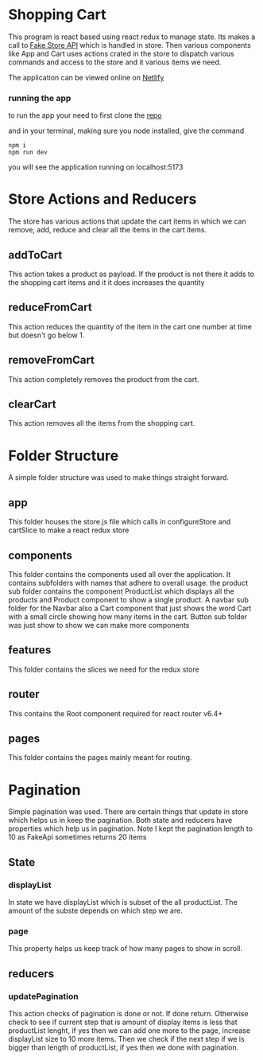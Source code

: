 # Shopping Cart

This program is react based using react redux to manage state. Its makes a call to [Fake Store API](https://fakestoreapi.com/docs) which is handled in store. Then various components like App and Cart uses actions crated in the store to dispatch various commands and access to the store and it various items we need.

The application can be viewed online on [Netlify](https://shyftlab-react.netlify.app)

### running the app

to run the app your need to first clone the [repo](https://github.com/princewal/Shyftlabs)

and in your terminal, making sure you node installed, give the command

    npm i
    npm run dev

you will see the application running on localhost:5173

# Store Actions and Reducers

The store has various actions that update the cart items in which we can remove, add, reduce and clear all the items in the cart items.

## addToCart

This action takes a product as payload. If the product is not there it adds to the shopping cart items and it it does increases the quantity

## reduceFromCart

This action reduces the quantity of the item in the cart one number at time but doesn't go below 1.

## removeFromCart

This action completely removes the product from the cart.

## clearCart

This action removes all the items from the shopping cart.

# Folder Structure

A simple folder structure was used to make things straight forward.

## app

This folder houses the store.js file which calls in configureStore and cartSlice to make a react redux store

## components

This folder contains the components used all over the application. It contains subfolders with names that adhere to overall usage. the product sub folder contains the component ProductList which displays all the products and Product component to show a single product. A navbar sub folder for the Navbar also a Cart component that just shows the word Cart with a small circle showing how many items in the cart. Button sub folder was just show to show we can make more components

## features

This folder contains the slices we need for the redux store

## router

This contains the Root component required for react router v6.4+

## pages

This folder contains the pages mainly meant for routing.

# Pagination

Simple pagination was used. There are certain things that update in store which helps us in keep the pagination. Both state and reducers have properties which help us in pagination. Note I kept the pagination length to 10 as FakeApi sometimes returns 20 items

## State

### displayList

In state we have displayList which is subset of the all productList. The amount of the subste depends on which step we are.

### page

This property helps us keep track of how many pages to show in scroll.

## reducers

### updatePagination

This action checks of pagination is done or not. If done return. Otherwise check to see if current step that is amount of display items is less that productList lenght, if yes then we can add one more to the page, increase displayList size to 10 more items. Then we check if the next step if we is bigger than length of productList, if yes then we done with pagination.
